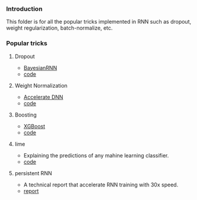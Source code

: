 ### Introduction 
This folder is for all the popular tricks implemented in RNN such as dropout, weight regularization, batch-normalize, etc. 

### Popular tricks
1. Dropout
	- [BayesianRNN][1]
	- [code][2]

2. Weight Normalization
	- [Accelerate DNN][3]
	- [code][4]

3. Boosting
	- [XGBoost][5]
	- [code][6]

4. lime
	- Explaining the predictions of any mahine learning classifier. 
	- [code][7]

5. persistent RNN
	- A technical report that accelerate RNN training with 30x speed. 
	- [report][8]

[1]:	http://arxiv.org/abs/1512.05287
[2]:	https://github.com/yaringal/BayesianRNN
[3]:	http://arxiv.org/abs/1602.07868
[4]:	https://github.com/TimSalimans/weight_norm
[5]:	http://arxiv.org/pdf/1603.02754.pdf
[6]:	https://github.com/dmlc/xgboost
[7]:	https://github.com/marcotcr/lime
[8]:	https://svail.github.io/persistent_rnns/